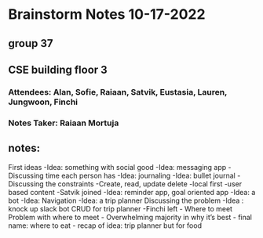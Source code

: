 # Brainstorm Notes 10-17-2022

 ## group 37

 ## CSE building floor 3

 ### Attendees: Alan, Sofie, Raiaan, Satvik, Eustasia, Lauren, Jungwoon, Finchi

 ### Notes Taker: Raiaan Mortuja

 ## notes:
 First ideas
    -Idea: something with social good
    -Idea: messaging app
    -Discussing time each person has
    -Idea: journaling
    -Idea: bullet journal
    -Discussing the constraints
    -Create, read, update delete
    -local first
    -user based content 
    -Satvik joined
    -Idea: reminder app, goal oriented app
    -Idea: a bot
    -Idea: Navigation
    -Idea: a trip planner
Discussing the problem
    -Idea : knock up slack bot
CRUD for trip planner
    -Finchi left
    - Where to meet
Problem with where to meet
    - Overwhelming majority in why it’s best
    - final name: where to eat
    - recap of idea: trip planner but for food
